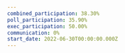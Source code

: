 ```yaml
---
combined_participation: 38.30%
poll_participation: 35.90%
exec_participation: 50.00%
communication: 0%
start_date: 2022-06-30T00:00:00.000Z
---
```

